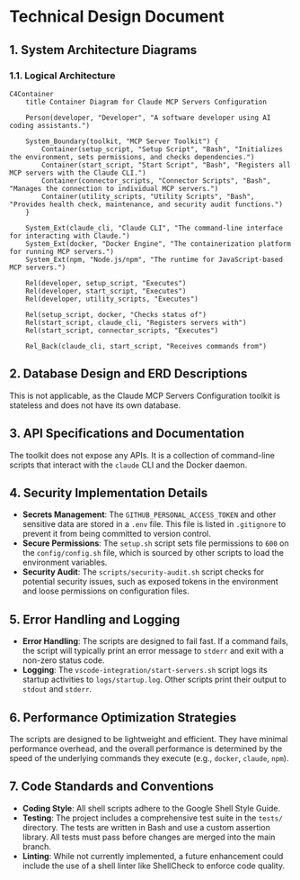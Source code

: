 # Technical Design Document

## 1. System Architecture Diagrams

### 1.1. Logical Architecture

```mermaid
C4Container
    title Container Diagram for Claude MCP Servers Configuration

    Person(developer, "Developer", "A software developer using AI coding assistants.")

    System_Boundary(toolkit, "MCP Server Toolkit") {
        Container(setup_script, "Setup Script", "Bash", "Initializes the environment, sets permissions, and checks dependencies.")
        Container(start_script, "Start Script", "Bash", "Registers all MCP servers with the Claude CLI.")
        Container(connector_scripts, "Connector Scripts", "Bash", "Manages the connection to individual MCP servers.")
        Container(utility_scripts, "Utility Scripts", "Bash", "Provides health check, maintenance, and security audit functions.")
    }

    System_Ext(claude_cli, "Claude CLI", "The command-line interface for interacting with Claude.")
    System_Ext(docker, "Docker Engine", "The containerization platform for running MCP servers.")
    System_Ext(npm, "Node.js/npm", "The runtime for JavaScript-based MCP servers.")

    Rel(developer, setup_script, "Executes")
    Rel(developer, start_script, "Executes")
    Rel(developer, utility_scripts, "Executes")

    Rel(setup_script, docker, "Checks status of")
    Rel(start_script, claude_cli, "Registers servers with")
    Rel(start_script, connector_scripts, "Executes")

    Rel_Back(claude_cli, start_script, "Receives commands from")
```

## 2. Database Design and ERD Descriptions

This is not applicable, as the Claude MCP Servers Configuration toolkit is stateless and does not have its own database.

## 3. API Specifications and Documentation

The toolkit does not expose any APIs. It is a collection of command-line scripts that interact with the `claude` CLI and the Docker daemon.

## 4. Security Implementation Details

*   **Secrets Management**: The `GITHUB_PERSONAL_ACCESS_TOKEN` and other sensitive data are stored in a `.env` file. This file is listed in `.gitignore` to prevent it from being committed to version control.
*   **Secure Permissions**: The `setup.sh` script sets file permissions to `600` on the `config/config.sh` file, which is sourced by other scripts to load the environment variables.
*   **Security Audit**: The `scripts/security-audit.sh` script checks for potential security issues, such as exposed tokens in the environment and loose permissions on configuration files.

## 5. Error Handling and Logging

*   **Error Handling**: The scripts are designed to fail fast. If a command fails, the script will typically print an error message to `stderr` and exit with a non-zero status code.
*   **Logging**: The `vscode-integration/start-servers.sh` script logs its startup activities to `logs/startup.log`. Other scripts print their output to `stdout` and `stderr`.

## 6. Performance Optimization Strategies

The scripts are designed to be lightweight and efficient. They have minimal performance overhead, and the overall performance is determined by the speed of the underlying commands they execute (e.g., `docker`, `claude`, `npm`).

## 7. Code Standards and Conventions

*   **Coding Style**: All shell scripts adhere to the Google Shell Style Guide.
*   **Testing**: The project includes a comprehensive test suite in the `tests/` directory. The tests are written in Bash and use a custom assertion library. All tests must pass before changes are merged into the main branch.
*   **Linting**: While not currently implemented, a future enhancement could include the use of a shell linter like ShellCheck to enforce code quality.
